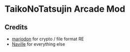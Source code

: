 # TaikoNoTatsujin Arcade Mod
## Credits
- [mariodon](https://github.com/Naville) for crypto / file format RE
- [Naville](https://github.com/Naville) for everything else